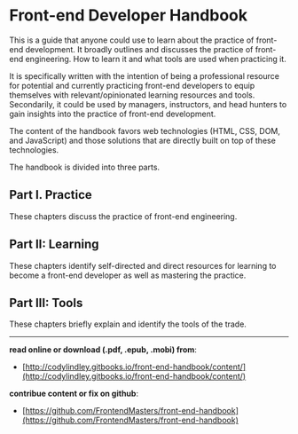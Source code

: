 # Front-end Developer Handbook

This is a guide that anyone could use to learn about the practice of front-end development. It broadly outlines and discusses the practice of front-end engineering. How to learn it and what tools are used when practicing it.

It is specifically written with the intention of being a professional resource for potential and currently practicing front-end developers to equip themselves with relevant/opinionated learning resources and tools. Secondarily, it could be used by managers, instructors, and head hunters to gain insights into the practice of front-end development.

The content of the handbook favors web technologies (HTML, CSS, DOM, and JavaScript) and those solutions that are directly built on top of these technologies.

The handbook is divided into three parts. 

Part I. Practice
---
These chapters discuss the practice of front-end engineering.

Part II: Learning
---
These chapters identify self-directed and direct resources for learning to become a front-end developer as well as mastering the practice.

Part III: Tools
---
These chapters briefly explain and identify the tools of the trade.

***

**read online or download (.pdf, .epub, .mobi) from**: 

* [http://codylindley.gitbooks.io/front-end-handbook/content/](http://codylindley.gitbooks.io/front-end-handbook/content/)

**contribue content or fix on github**: 

* [https://github.com/FrontendMasters/front-end-handbook](https://github.com/FrontendMasters/front-end-handbook)






